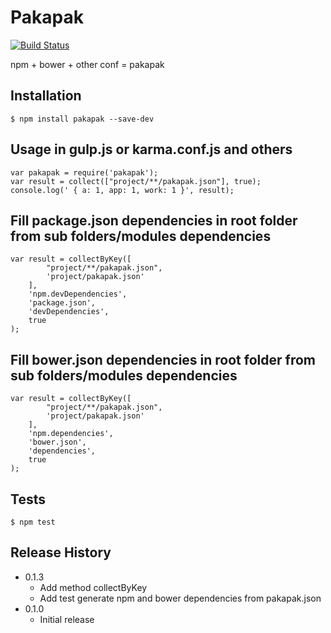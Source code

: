 Pakapak
=========

[![Build Status](https://travis-ci.org/EndyKaufman/pakapak.svg?branch=master)](https://travis-ci.org/EndyKaufman/pakapak)

npm + bower + other conf = pakapak

## Installation

    $ npm install pakapak --save-dev

## Usage in gulp.js or karma.conf.js and others

    var pakapak = require('pakapak');
    var result = collect(["project/**/pakapak.json"], true);
    console.log(' { a: 1, app: 1, work: 1 }', result);

## Fill package.json dependencies in root folder from sub folders/modules dependencies

    var result = collectByKey([
            "project/**/pakapak.json",
            'project/pakapak.json'
        ],
        'npm.devDependencies',
        'package.json',
        'devDependencies',
        true
    );
    

## Fill bower.json dependencies in root folder from sub folders/modules dependencies

    var result = collectByKey([
            "project/**/pakapak.json",
            'project/pakapak.json'
        ],
        'npm.dependencies',
        'bower.json',
        'dependencies',
        true
    );
    
## Tests

    $ npm test

## Release History

* 0.1.3 
    * Add method collectByKey 
    * Add test generate npm and bower dependencies from pakapak.json
* 0.1.0 
    * Initial release